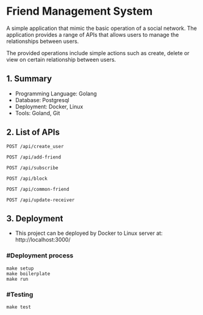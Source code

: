 # Friend Management System

A simple application that mimic the basic operation of a social network. The application provides a range of APIs that allows users to manage the relationships between users.

The provided operations include simple actions such as create, delete or view on certain relationship between users.

## 1. Summary

- Programming Language: Golang
- Database: Postgresql
- Deployment: Docker, Linux
- Tools: Goland, Git

## 2. List of APIs
```
POST /api/create_user

POST /api/add-friend

POST /api/subscribe

POST /api/block

POST /api/common-friend

POST /api/update-receiver
```

## 3. Deployment

- This project can be deployed by Docker to Linux server at: http://localhost:3000/

### #Deployment process

```
make setup
make boilerplate
make run
```

### #Testing

```
make test
```
